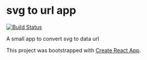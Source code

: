 # svg to url app

[![Build Status](https://travis-ci.com/zillding/svg-to-url-app.svg?branch=master)](https://travis-ci.com/zillding/svg-to-url-app)

A small app to convert svg to data url

This project was bootstrapped with [Create React App](https://github.com/facebookincubator/create-react-app).
